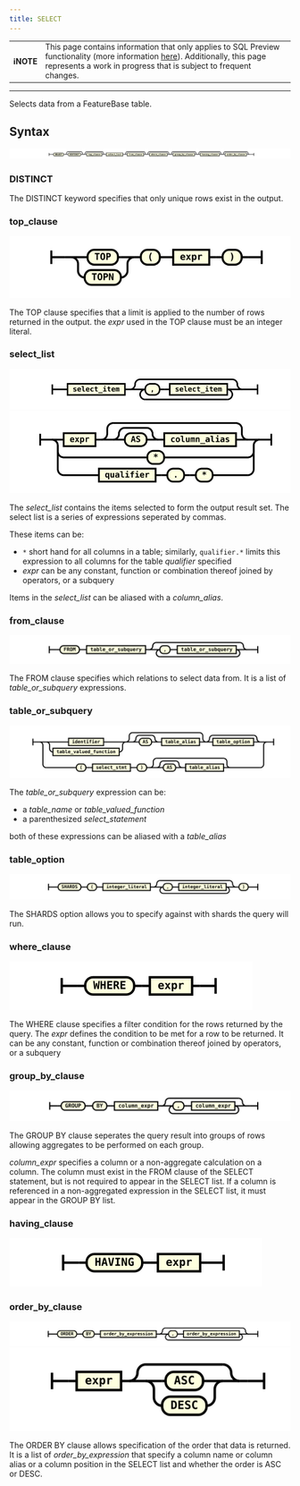 ```yaml
---
title: SELECT
---
```


| | |
|-|-|
| **ℹ️NOTE** | This page contains information that only applies to SQL Preview functionality (more information [here](/sql-preview/sql-preview)). Additionally, this page represents a work in progress that is subject to frequent changes. |

---


Selects data from a FeatureBase table.

## Syntax

![expr](/img/sql/select_stmt.svg)

### DISTINCT

The DISTINCT keyword specifies that only unique rows exist in the output.

### top_clause

![expr](/img/sql/top_clause.svg)

The TOP clause specifies that a limit is applied to the number of rows returned in the output. the _expr_ used in the TOP clause must be an integer literal.

### select_list

![expr](/img/sql/select_list.svg)
![expr](/img/sql/select_item.svg)

The _select_list_ contains the items selected to form the output result set. The select list is a series of expressions seperated by commas.

These items can be:

- `*` short hand for all columns in a table; similarly, `qualifier.*` limits this expression to all columns for the table _qualifier_ specified
- _expr_ can be any constant, function or combination thereof joined by operators, or a subquery

Items in the _select_list_ can be aliased with a _column_alias_.

### from_clause

![expr](/img/sql/from_clause.svg)

The FROM clause specifies which relations to select data from. It is a list of _table_or_subquery_ expressions.

### table_or_subquery

![expr](/img/sql/table_or_subquery.svg)

The _table_or_subquery_ expression can be:

- a _table_name_ or _table_valued_function_
- a parenthesized _select_statement_

both of these expressions can be aliased with a _table_alias_

### table_option

![expr](/img/sql/table_option.svg)

The SHARDS option allows you to specify against with shards the query will run.

### where_clause

![expr](/img/sql/where_clause.svg)

The WHERE clause specifies a filter condition for the rows returned by the query. The _expr_ defines the condition to be met for a row to be returned. It can be any constant, function or combination thereof joined by operators, or a subquery

### group_by_clause

![expr](/img/sql/group_by_clause.svg)

The GROUP BY clause seperates the query result into groups of rows allowing aggregates to be performed on each group.

_column_expr_ specifies a column or a non-aggregate calculation on a column. The column must exist in the FROM clause of the SELECT statement, but is not required to appear in the SELECT list.  If a column is referenced in a non-aggregated expression in the SELECT list, it must appear in the GROUP BY list.

### having_clause

![expr](/img/sql/having_clause.svg)

### order_by_clause

![expr](/img/sql/order_by_clause.svg)
![expr](/img/sql/order_by_expression.svg)

The ORDER BY clause allows specification of the order that data is returned. It is a list of _order_by_expression_ that specify a column name or column alias or a column position in the SELECT list and whether the order is ASC or DESC.

